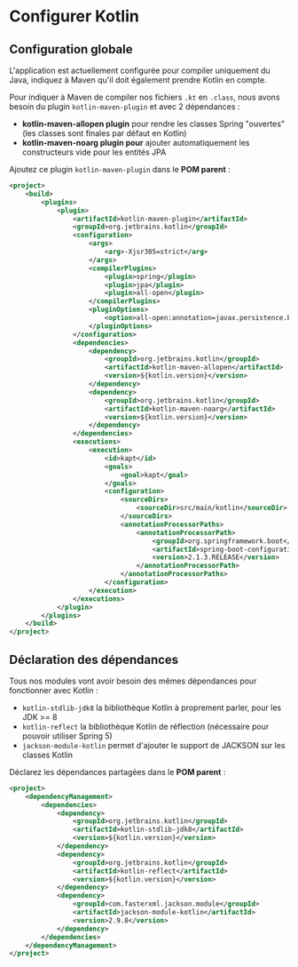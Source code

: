 # Configurer Kotlin

## Configuration globale

L'application est actuellement configurée pour compiler uniquement du Java, indiquez à Maven qu'il doit également prendre Kotlin en compte.

Pour indiquer à Maven de compiler nos fichiers `.kt` en `.class`, nous avons besoin du plugin `kotlin-maven-plugin` et avec 2 dépendances :

- **kotlin-maven-allopen plugin** pour rendre les classes Spring "ouvertes" (les classes sont finales par défaut en Kotlin)
- **kotlin-maven-noarg plugin pour** ajouter automatiquement les constructeurs vide pour les entités JPA

Ajoutez ce plugin `kotlin-maven-plugin` dans le **POM parent** :

```xml
<project>
    <build>
        <plugins>
            <plugin>
                <artifactId>kotlin-maven-plugin</artifactId>
                <groupId>org.jetbrains.kotlin</groupId>
                <configuration>
                    <args>
                        <arg>-Xjsr305=strict</arg>
                    </args>
                    <compilerPlugins>
                        <plugin>spring</plugin>
                        <plugin>jpa</plugin>
                        <plugin>all-open</plugin>
                    </compilerPlugins>
                    <pluginOptions>
                        <option>all-open:annotation=javax.persistence.Entity</option>
                    </pluginOptions>
                </configuration>
                <dependencies>
                    <dependency>
                        <groupId>org.jetbrains.kotlin</groupId>
                        <artifactId>kotlin-maven-allopen</artifactId>
                        <version>${kotlin.version}</version>
                    </dependency>
                    <dependency>
                        <groupId>org.jetbrains.kotlin</groupId>
                        <artifactId>kotlin-maven-noarg</artifactId>
                        <version>${kotlin.version}</version>
                    </dependency>
                </dependencies>
                <executions>
                    <execution>
                        <id>kapt</id>
                        <goals>
                            <goal>kapt</goal>
                        </goals>
                        <configuration>
                            <sourceDirs>
                                <sourceDir>src/main/kotlin</sourceDir>
                            </sourceDirs>
                            <annotationProcessorPaths>
                                <annotationProcessorPath>
                                    <groupId>org.springframework.boot</groupId>
                                    <artifactId>spring-boot-configuration-processor</artifactId>
                                    <version>2.1.3.RELEASE</version>
                                </annotationProcessorPath>
                            </annotationProcessorPaths>
                        </configuration>
                    </execution>
                </executions>
            </plugin>
        </plugins>
    </build>
</project>
```

## Déclaration des dépendances

Tous nos modules vont avoir besoin des mêmes dépendances pour fonctionner avec Kotlin :

- `kotlin-stdlib-jdk8` la bibliothèque Kotlin à proprement parler, pour les JDK >= 8
- `kotlin-reflect` la bibliothèque Kotlin de réflection (nécessaire pour pouvoir utiliser Spring 5)
- `jackson-module-kotlin` permet d'ajouter le support de JACKSON sur les classes Kotlin

Déclarez les dépendances partagées dans le **POM parent** :

```xml
<project>
    <dependencyManagement>
        <dependencies>
            <dependency>
                <groupId>org.jetbrains.kotlin</groupId>
                <artifactId>kotlin-stdlib-jdk8</artifactId>
                <version>${kotlin.version}</version>
            </dependency>
            <dependency>
                <groupId>org.jetbrains.kotlin</groupId>
                <artifactId>kotlin-reflect</artifactId>
                <version>${kotlin.version}</version>
            </dependency>
            <dependency>
                <groupId>com.fasterxml.jackson.module</groupId>
                <artifactId>jackson-module-kotlin</artifactId>
                <version>2.9.8</version>
            </dependency>
        </dependencies>
    </dependencyManagement>
</project>
```
